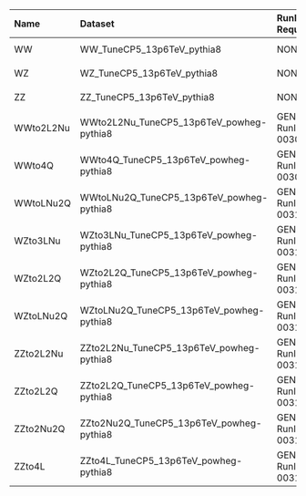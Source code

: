 | Name      | Dataset                                  | RunIII2024Summer24 Root Request     | Root Status                       | NanoV15 Status                    |
|:----------|:-----------------------------------------|:------------------------------------|:----------------------------------|:----------------------------------|
| WW        | WW_TuneCP5_13p6TeV_pythia8               | NONE                                | $${\color{red}\textbf{MISSING}}$$ | $${\color{red}\textbf{MISSING}}$$ |
| WZ        | WZ_TuneCP5_13p6TeV_pythia8               | NONE                                | $${\color{red}\textbf{MISSING}}$$ | $${\color{red}\textbf{MISSING}}$$ |
| ZZ        | ZZ_TuneCP5_13p6TeV_pythia8               | NONE                                | $${\color{red}\textbf{MISSING}}$$ | $${\color{red}\textbf{MISSING}}$$ |
| WWto2L2Nu | WWto2L2Nu_TuneCP5_13p6TeV_powheg-pythia8 | GEN-RunIII2024Summer24wmLHEGS-00309 | $${\color{green}\textbf{DONE}}$$  | $${\color{red}\textbf{MISSING}}$$ |
| WWto4Q    | WWto4Q_TuneCP5_13p6TeV_powheg-pythia8    | GEN-RunIII2024Summer24wmLHEGS-00308 | $${\color{green}\textbf{DONE}}$$  | $${\color{red}\textbf{MISSING}}$$ |
| WWtoLNu2Q | WWtoLNu2Q_TuneCP5_13p6TeV_powheg-pythia8 | GEN-RunIII2024Summer24wmLHEGS-00310 | $${\color{green}\textbf{DONE}}$$  | $${\color{red}\textbf{MISSING}}$$ |
| WZto3LNu  | WZto3LNu_TuneCP5_13p6TeV_powheg-pythia8  | GEN-RunIII2024Summer24wmLHEGS-00313 | $${\color{green}\textbf{DONE}}$$  | $${\color{red}\textbf{MISSING}}$$ |
| WZto2L2Q  | WZto2L2Q_TuneCP5_13p6TeV_powheg-pythia8  | GEN-RunIII2024Summer24wmLHEGS-00311 | $${\color{green}\textbf{DONE}}$$  | $${\color{red}\textbf{MISSING}}$$ |
| WZtoLNu2Q | WZtoLNu2Q_TuneCP5_13p6TeV_powheg-pythia8 | GEN-RunIII2024Summer24wmLHEGS-00312 | $${\color{green}\textbf{DONE}}$$  | $${\color{red}\textbf{MISSING}}$$ |
| ZZto2L2Nu | ZZto2L2Nu_TuneCP5_13p6TeV_powheg-pythia8 | GEN-RunIII2024Summer24wmLHEGS-00314 | $${\color{green}\textbf{DONE}}$$  | $${\color{red}\textbf{MISSING}}$$ |
| ZZto2L2Q  | ZZto2L2Q_TuneCP5_13p6TeV_powheg-pythia8  | GEN-RunIII2024Summer24wmLHEGS-00317 | $${\color{green}\textbf{DONE}}$$  | $${\color{red}\textbf{MISSING}}$$ |
| ZZto2Nu2Q | ZZto2Nu2Q_TuneCP5_13p6TeV_powheg-pythia8 | GEN-RunIII2024Summer24wmLHEGS-00316 | $${\color{green}\textbf{DONE}}$$  | $${\color{red}\textbf{MISSING}}$$ |
| ZZto4L    | ZZto4L_TuneCP5_13p6TeV_powheg-pythia8    | GEN-RunIII2024Summer24wmLHEGS-00315 | $${\color{green}\textbf{DONE}}$$  | $${\color{red}\textbf{MISSING}}$$ |
